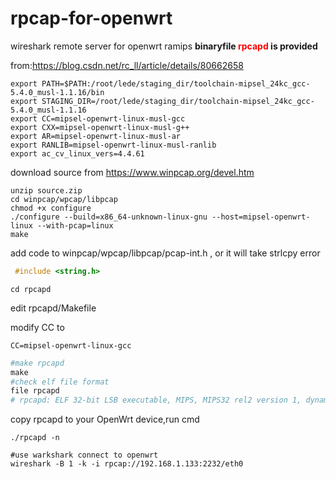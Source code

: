 # rpcap-for-openwrt
wireshark remote server for openwrt ramips
**binaryfile <span style="color:red">rpcapd</span> is provided** 

from:https://blog.csdn.net/rc_ll/article/details/80662658

```shell
export PATH=$PATH:/root/lede/staging_dir/toolchain-mipsel_24kc_gcc-5.4.0_musl-1.1.16/bin
export STAGING_DIR=/root/lede/staging_dir/toolchain-mipsel_24kc_gcc-5.4.0_musl-1.1.16
export CC=mipsel-openwrt-linux-musl-gcc
export CXX=mipsel-openwrt-linux-musl-g++
export AR=mipsel-openwrt-linux-musl-ar
export RANLIB=mipsel-openwrt-linux-musl-ranlib
export ac_cv_linux_vers=4.4.61
```

download source from https://www.winpcap.org/devel.htm 

```shell
unzip source.zip
cd winpcap/wpcap/libpcap
chmod +x configure
./configure --build=x86_64-unknown-linux-gnu --host=mipsel-openwrt-linux --with-pcap=linux
make
```

add code to winpcap/wpcap/libpcap/pcap-int.h , or it will take strlcpy error

```c++
 #include <string.h>
```

```shell
cd rpcapd
```

edit rpcapd/Makefile

modify CC to

```shell
CC=mipsel-openwrt-linux-gcc
```

```powershell
#make rpcapd
make
#check elf file format
file rpcapd
# rpcapd: ELF 32-bit LSB executable, MIPS, MIPS32 rel2 version 1, dynamically linked, interpreter /lib/ld-musl-mipsel-sf.so.1, not stripped
```

copy rpcapd to your OpenWrt device,run cmd

```shell
./rpcapd -n
```

```shell
#use warkshark connect to openwrt 
wireshark -B 1 -k -i rpcap://192.168.1.133:2232/eth0
```
